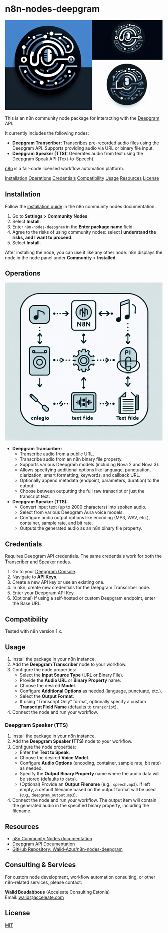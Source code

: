 # n8n-nodes-deepgram

![Deepgram N8N Hero](./images/deepgram-n8n-hero.png)

This is an n8n community node package for interacting with the [Deepgram](https://deepgram.com/) API.

It currently includes the following nodes:

*   **Deepgram Transcriber:** Transcribes pre-recorded audio files using the Deepgram API. Supports providing audio via URL or binary file input.
*   **Deepgram Speaker (TTS):** Generates audio from text using the Deepgram Speak API (Text-to-Speech).

[n8n](https://n8n.io/) is a fair-code licensed workflow automation platform.

[Installation](#installation)
[Operations](#operations)
[Credentials](#credentials)
[Compatibility](#compatibility)
[Usage](#usage)
[Resources](#resources)
[License](#license)

## Installation

Follow the [installation guide](https://docs.n8n.io/integrations/community-nodes/installation/) in the n8n community nodes documentation.

1.  Go to **Settings > Community Nodes**.
2.  Select **Install**.
3.  Enter `n8n-nodes-deepgram` in the **Enter package name** field.
4.  Agree to the risks of using community nodes: select **I understand the risks, and I want to proceed**.
5.  Select **Install**.

After installing the node, you can use it like any other node. n8n displays the node in the node panel under **Community** > **Installed**.

## Operations

![Deepgram N8N Flow](./images/deepgram-n8n-flow.png)

*   **Deepgram Transcriber:**
    *   Transcribe audio from a public URL.
    *   Transcribe audio from an n8n binary file property.
    *   Supports various Deepgram models (including Nova 2 and Nova 3).
    *   Allows specifying additional options like language, punctuation, diarization, smart formatting, keywords, and callback URL.
    *   Optionally append metadata (endpoint, parameters, duration) to the output.
    *   Choose between outputting the full raw transcript or just the transcript text.
*   **Deepgram Speaker (TTS):**
    *   Convert input text (up to 2000 characters) into spoken audio.
    *   Select from various Deepgram Aura voice models.
    *   Configure audio output options like encoding (MP3, WAV, etc.), container, sample rate, and bit rate.
    *   Outputs the generated audio as an n8n binary file property.

## Credentials

Requires Deepgram API credentials. The same credentials work for both the Transcriber and Speaker nodes.

1.  Go to your [Deepgram Console](https://console.deepgram.com/).
2.  Navigate to **API Keys**.
3.  Create a new API key or use an existing one.
4.  In n8n, create new credentials for the Deepgram Transcriber node.
5.  Enter your Deepgram API Key.
6.  (Optional) If using a self-hosted or custom Deepgram endpoint, enter the Base URL.

## Compatibility

Tested with n8n version 1.x.

## Usage

1.  Install the package in your n8n instance.
2.  Add the **Deepgram Transcriber** node to your workflow.
3.  Configure the node properties:
    *   Select the **Input Source Type** (URL or Binary File).
    *   Provide the **Audio URL** or **Binary Property** name.
    *   Choose the desired **Model**.
    *   Configure **Additional Options** as needed (language, punctuate, etc.).
    *   Select the **Output Format**.
    *   If using "Transcript Only" format, optionally specify a custom **Transcript Field Name** (defaults to `transcript`).
4.  Connect the node and run your workflow.

### Deepgram Speaker (TTS)

1.  Install the package in your n8n instance.
2.  Add the **Deepgram Speaker (TTS)** node to your workflow.
3.  Configure the node properties:
    *   Enter the **Text to Speak**.
    *   Choose the desired **Voice Model**.
    *   Configure **Audio Options** (encoding, container, sample rate, bit rate) as needed.
    *   Specify the **Output Binary Property** name where the audio data will be stored (defaults to `data`).
    *   (Optional) Provide an **Output Filename** (e.g., `speech.mp3`). If left empty, a default filename based on the output format will be used (e.g., `deepgram_output.mp3`).
4.  Connect the node and run your workflow. The output item will contain the generated audio in the specified binary property, including the filename.

## Resources

*   [n8n Community Nodes documentation](https://docs.n8n.io/integrations/community-nodes/)
*   [Deepgram API Documentation](https://developers.deepgram.com/docs)
*   [GitHub Repository: Walid-Azur/n8n-nodes-deepgram](https://github.com/Walid-Azur/n8n-nodes-deepgram)

## Consulting & Services

For custom node development, workflow automation consulting, or other n8n-related services, please contact:

**Walid Boudabbous** (Acceleate Consulting Estonia)  
Email: [walid@acceleate.com](mailto:walid@acceleate.com)

## License

[MIT](LICENSE.md)
